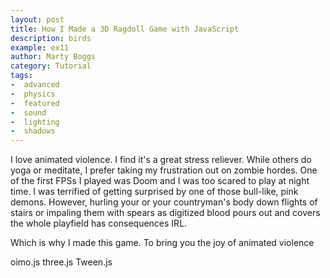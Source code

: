 ```yaml
---
layout: post
title: How I Made a 3D Ragdoll Game with JavaScript
description: birds
example: ex11
author: Marty Boggs
category: Tutorial
tags:
-  advanced
-  physics
-  featured
-  sound
-  lighting
-  shadows
---
```

I love animated violence. I find it's a great stress reliever.
While others do yoga or meditate, I prefer taking my frustration out on zombie hordes.
One of the first FPSs I played was Doom and I was too scared to play at night time. I was terrified of getting surprised by one of those bull-like, pink demons.
However, hurling your or your countryman's body down flights of stairs or impaling them with spears as digitized blood pours out and covers the whole playfield
has consequences IRL.

Which is why I made this game.
To bring you the joy of animated violence

oimo.js three.js Tween.js
